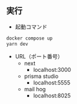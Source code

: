 ## 実行

- 起動コマンド

```bash
docker compose up
yarn dev
```

- URL（ポート番号）
  - next
    - localhost:3000
  - prisma studio
    - localhost:5555
  - mail hog
    - localhost:8025
